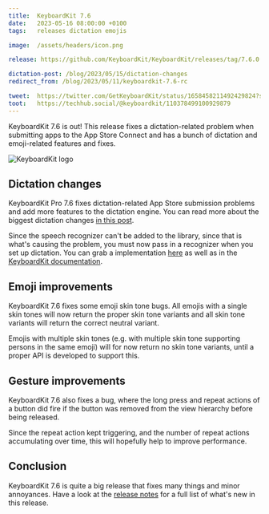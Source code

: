 ```yaml
---
title:  KeyboardKit 7.6
date:   2023-05-16 08:00:00 +0100
tags:   releases dictation emojis

image:  /assets/headers/icon.png

release: https://github.com/KeyboardKit/KeyboardKit/releases/tag/7.6.0

dictation-post: /blog/2023/05/15/dictation-changes
redirect_from: /blog/2023/05/11/keyboardkit-7.6-rc

tweet:  https://twitter.com/GetKeyboardKit/status/1658458211492429824?s=20
toot:   https://techhub.social/@keyboardkit/110378499100929879
---
```


KeyboardKit 7.6 is out! This release fixes a dictation-related problem when submitting apps to the App Store Connect and has a bunch of dictation and emoji-related features and fixes.

![KeyboardKit logo]({{page.image}})


## Dictation changes

KeyboardKit Pro 7.6 fixes dictation-related App Store submission problems and add more features to the dictation engine. You can read more about the biggest dictation changes [in this post]({{page.dictation-post}}).

Since the speech recognizer can't be added to the library, since that is what's causing the problem, you must now pass in a recognizer when you set up dictation. You can grab a implementation [here]({{page.dictation-post}}) as well as in the [KeyboardKit documentation]({{site.urls.docs}}).


## Emoji improvements

KeyboardKit 7.6 fixes some emoji skin tone bugs. All emojis with a single skin tones will now return the proper skin tone variants and all skin tone variants will return the correct neutral variant.

Emojis with multiple skin tones (e.g. with multiple skin tone supporting persons in the same emoji) will for now return no skin tone variants, until a proper API is developed to support this.


## Gesture improvements

KeyboardKit 7.6 also fixes a bug, where the long press and repeat actions of a button did fire if the button was removed from the view hierarchy before being released.

Since the repeat action kept triggering, and the number of repeat actions accumulating over time, this will hopefully help to improve performance.


## Conclusion

KeyboardKit 7.6 is quite a big release that fixes many things and minor annoyances. Have a look at the [release notes]({{page.release}}) for a full list of what's new in this release.